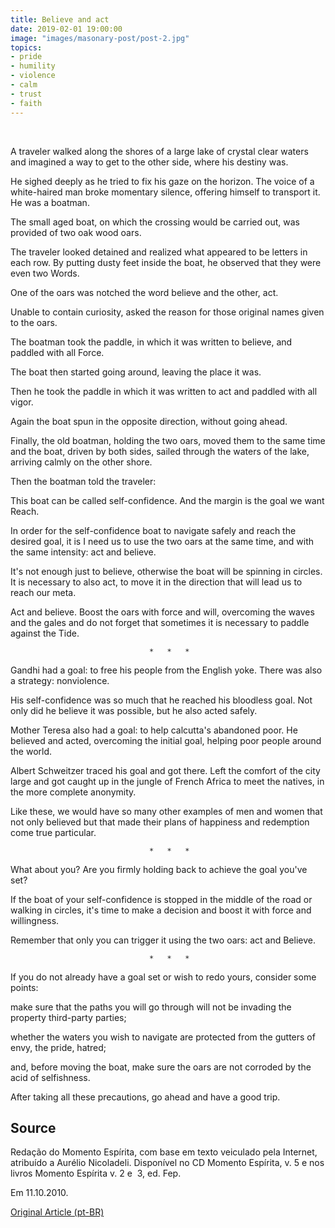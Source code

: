 ```yaml
---
title: Believe and act
date: 2019-02-01 19:00:00
image: "images/masonary-post/post-2.jpg"
topics: 
- pride
- humility
- violence
- calm
- trust
- faith
---
```

 

A traveler walked along the shores of a large lake of crystal clear waters and
imagined a way to get to the other side, where his destiny was.

He sighed deeply as he tried to fix his gaze on the horizon. The voice of a
white-haired man broke momentary silence, offering himself to
transport it. He was a boatman.

The small aged boat, on which the crossing would be carried out, was provided
of two oak wood oars.

The traveler looked detained and realized what appeared to be letters in each row.
By putting dusty feet inside the boat, he observed that they were even two
Words.

One of the oars was notched the word believe and the other, act.

Unable to contain curiosity, asked the reason for those original names
given to the oars.

The boatman took the paddle, in which it was written to believe, and paddled with all
Force.

The boat then started going around, leaving the place it was.

Then he took the paddle in which it was written to act and paddled with all vigor.

Again the boat spun in the opposite direction, without going ahead.

Finally, the old boatman, holding the two oars, moved them to the same
time and the boat, driven by both sides, sailed through the waters of the
lake, arriving calmly on the other shore.

Then the boatman told the traveler:

This boat can be called self-confidence. And the margin is the goal we want
Reach.

In order for the self-confidence boat to navigate safely and reach the desired goal, it is
I need us to use the two oars at the same time, and with the same
intensity: act and believe.

It's not enough just to believe, otherwise the boat will be spinning in circles. It is necessary to
also act, to move it in the direction that will lead us to reach our
meta.

Act and believe. Boost the oars with force and will, overcoming the
waves and the gales and do not forget that sometimes it is necessary to paddle against the
Tide.

                                   *   *   *

Gandhi had a goal: to free his people from the English yoke. There was also a
strategy: nonviolence.

His self-confidence was so much that he reached his bloodless goal.
Not only did he believe it was possible, but he also acted safely.

Mother Teresa also had a goal: to help calcutta's abandoned poor.
He believed and acted, overcoming the initial goal, helping poor people around the world.

Albert Schweitzer traced his goal and got there. Left the comfort of the city
large and got caught up in the jungle of French Africa to meet the natives, in the
more complete anonymity.

Like these, we would have so many other examples of men and women that not only
believed but that made their plans of happiness and redemption come true
particular.

                                   *   *   *

What about you? Are you firmly holding back to achieve the goal you've set?

If the boat of your self-confidence is stopped in the middle of the road or walking in
circles, it's time to make a decision and boost it with force and willingness.

Remember that only you can trigger it using the two oars: act and
Believe.

                                   *   *   *

If you do not already have a goal set or wish to redo yours, consider
some points:

make sure that the paths you will go through will not be invading the property
third-party parties;

whether the waters you wish to navigate are protected from the gutters of envy, the
pride, hatred;

and, before moving the boat, make sure the oars are not corroded by the
acid of selfishness.

After taking all these precautions, go ahead and have a good trip.



## Source
Redação do Momento Espírita, com base em texto veiculado pela Internet,
atribuído a Aurélio Nicoladeli.
Disponível no CD Momento Espírita, v. 5 e nos livros Momento Espírita v. 2 e 
3, ed. Fep.

Em 11.10.2010.


[Original Article (pt-BR)](http://momento.com.br/pt/ler_texto.php?id=50)
